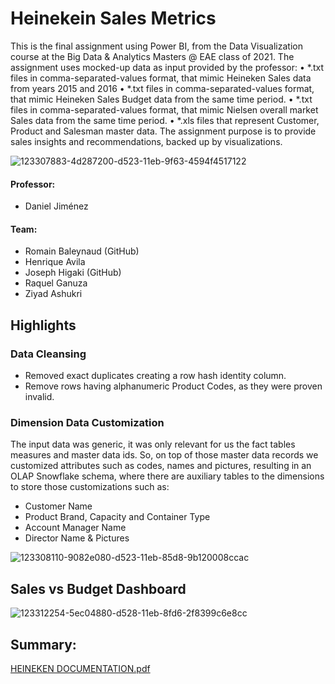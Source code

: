 # Heinekein Sales Metrics
This is the final assignment using Power BI, from the Data Visualization course at the Big Data & Analytics Masters @ EAE class of 2021. The assignment uses mocked-up data as input provided by the professor:
•	*.txt files in comma-separated-values format, that mimic Heineken Sales data from years 2015 and 2016 
•	*.txt files in comma-separated-values format, that mimic Heineken Sales Budget data from the same time period.
•	*.txt files in comma-separated-values format, that mimic Nielsen overall market Sales data from the same time period.
•	*.xls files that represent Customer, Product and Salesman master data. The assignment purpose is to provide sales insights and recommendations, backed up by visualizations.

![123307883-4d287200-d523-11eb-9f63-4594f4517122](https://user-images.githubusercontent.com/85830810/125596767-47ab4398-3554-4cd2-8ac2-aad34d5db33a.png)

#### Professor:
- Daniel Jiménez

#### Team:
- Romain Baleynaud (GitHub)
- Henrique Avila
- Joseph Higaki (GitHub)
- Raquel Ganuza
- Ziyad Ashukri

## Highlights

### Data Cleansing
- Removed exact duplicates creating a row hash identity column.
- Remove rows having alphanumeric Product Codes, as they were proven invalid.

### Dimension Data Customization
The input data was generic, it was only relevant for us the fact tables measures and master data ids. So, on top of those master data records we customized attributes such as codes, names and pictures, resulting in an OLAP Snowflake schema, where there are auxiliary tables to the dimensions to store those customizations such as:
- Customer Name
- Product Brand, Capacity and Container Type
- Account Manager Name
- Director Name & Pictures

![123308110-9082e080-d523-11eb-85d8-9b120008ccac](https://user-images.githubusercontent.com/85830810/125596817-d731cf9d-2137-471f-a8c1-29a7287eb6f3.png)

## Sales vs Budget Dashboard

![123312254-5ec04880-d528-11eb-8fd6-2f8399c6e8cc](https://user-images.githubusercontent.com/85830810/125596731-110d3d94-ae8a-467a-987a-f639cc6b171b.png)

## Summary:

[HEINEKEN DOCUMENTATION.pdf](https://github.com/RomainBal/Heineken_Sales_Metrics/files/6814981/HEINEKEN.DOCUMENTATION.pdf)

